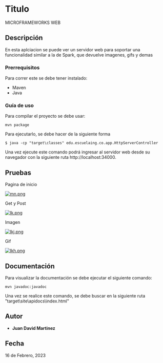 # Titulo

MICROFRAMEWORKS WEB

## Descripción

En esta aplciacion se puede ver un servidor web para soportar una funcionalidad similar a la de Spark, que devuelve imagenes, gifs y demas


### Prerrequisitos

Para correr este se debe tener instalado:

- Maven
- Java

### Guía de uso

Para compilar el proyecto se debe usar:

```
mvn package
```

Para ejecutarlo, se debe hacer de la siguiente forma

```
$ java -cp "target\classes" edu.escuelaing.co.app.HttpServerController
```

Una vez ejecute este comando podrá ingresar al servidor web desde su navegador con la siguiente ruta http://localhost:34000.

## Pruebas 

Pagina de inicio

[![mn.png](https://i.postimg.cc/VkvBDqT7/mn.png)](https://postimg.cc/0zgwNw9m)

Get y Post

[![lk.png](https://i.postimg.cc/FsBJF2WZ/lk.png)](https://postimg.cc/8jLCtnVJ)

Imagen

[![lkj.png](https://i.postimg.cc/RVBv7G3B/lkj.png)](https://postimg.cc/rzf6c1Cn)

Gif

[![lkh.png](https://i.postimg.cc/bJkKdc92/lkh.png)](https://postimg.cc/7GPBQRcx)

## Documentación

Para visualizar la documentación se debe ejecutar el siguiente comando:

```
mvn javadoc:javadoc
```

Una vez se realice este comando, se debe buscar en la siguiente ruta "target\site\apidocs\index.html"


## Autor

- **Juan David Martinez** 

## Fecha

16 de Febrero, 2023
